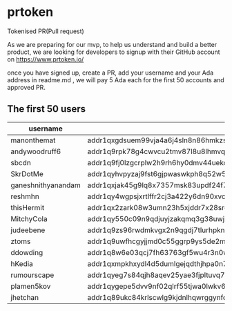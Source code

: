 # prtoken

Tokenised PR(Pull request)

As we are preparing for our mvp, to help us understand and build a better product, we are looking for developers to signup with their GitHub account on https://www.prtoken.io/

once you have signed up, create a PR, add your username and your Ada address in readme.md , we will pay 5 Ada each for the first 50 accounts and approved PR.

## The first 50 users


| username   | address | Paid |
|------------|---------|------|
|manonthemat | addr1qxgdsuem99vja4a6j4sln8n86hmkzswc08ekpa7w8fvhq6467knrm89w3u208dj4rzayqp8tz7v27tsgdgre236xwyasp05pk6 | Yes |
|andywoodruff6 | addr1q9rpk78g4cwvcu2tmv87l8u8lhmvqdpwsmxcp3u5xgqe4quthgsk9wzcp3rjqdyulwdn9xqfhp2ame95s2fuqct2lezqtd7wln | Yes |
|sbcdn | addr1q9fj0lzgcrplw2h9rh6hy0dmv44uekdvnksr62vw9y458jrdsxle5p9cx4vpmrxg3klx64u84yyace64pq94ptvz9rcqpyayzw | Yes |
|SkrDotMe | addr1qyhvpyzaj9fst6gjpwaswkph8q52w5napk88yyamq30py23nn3jztmtmserqch9qk3v466000xrknr6cpcdj7f0hc0asp8zh8f | Yes |
|ganeshnithyanandam | addr1qxjak45g9lq8x7357msk83updf24f7nef4v3m4k7vg5fjytsrceh5n9er9w44dgga2rpg0mcfp98cs35xepy498wk24qy5t5qa | Yes |
|reshmhn | addr1qy4wgpsjxrtlffr2cj3a422y6dn90xvc9qlysu0m3vctqc8lpruejclwrgm0yfu7pg7k5xckt4w0xj7tk8xdu545fy4s0660d4 | Yes |
|thisHermit | addr1qx2zark08w3umn23h5xjddr7x28srep2pql7xna8clgqlv54zk28x8vmq2cjegs5gl4xzt7ah7wdkzmaur6we0p479ns6aqldc | Yes |
|MitchyCola | addr1qy550c09n9qdjuyjzakqmq3g38uwjkh3zm6x4sud3tc4w4gwzhx8sgcyq4jkn2u0zchn3qw0zj96j8xlkgw9lup6m96qlegg7j | Yes |
|judeebene | addr1q9zs96rwdmkvgx2n9qgdj7tlurhpknpfr4x833l3nsucdw38t0umpazqm3thly0mat08xh6tg9ug3xujnecafrltgu7skhlvmv | Yes |
|ztoms | addr1q9uwfhcgyjjmd0c55ggrp9ys5de2mh5rllvzxh9h27zp3m8dtvsdljrg6yy9chunvhh2xgpgxy4au9w6xur4ul9auqxs7q4ll7 | Yes |
|ddowding | addr1q8w6e03qcj7fh63763gf5wu4r3n0ws9p56jpvt7k6meref7a4jlzp39un04ra4zsngae28rx7aq2rf4yzchad4hj8jnsey2dx0 | Yes |
|hKedia | addr1qxmpkhxydl4d5dumlgejqdthjhpa0n70579sk4skjulu2q8zjfr2sp8uyu675haf2ytq6658dyetkfr8fsc2c602h7hshg7ll0 | Yes |
|rumourscape | addr1qyeg7s84qjh8aqev25yae3fjpltuvq7cs42fx9c8ck9ysxeyrvylx5m8tex08269axjq0n4ulaf4k8xmdvnkety6y7fqpwjcmc | Yes |
|plamen5kov | addr1qygepe5dvv9nf02qlrf55tjwa0lwkv6jzwejrrtrrkkj8kju52d6mj205ge44gd4f75g4fk9r09qny5rtgwmz0hrvwwsnlnvdt | Yes |
|jhetchan | addr1q89ukc84krlscwlg9kjdnlhqwrggynfqdu2ea6mrp4udgwx5twjchqgcx9ywwkgd0nyxgsd4y508ms9gpy45wm2ynkysgsjmc9 | Yes |
